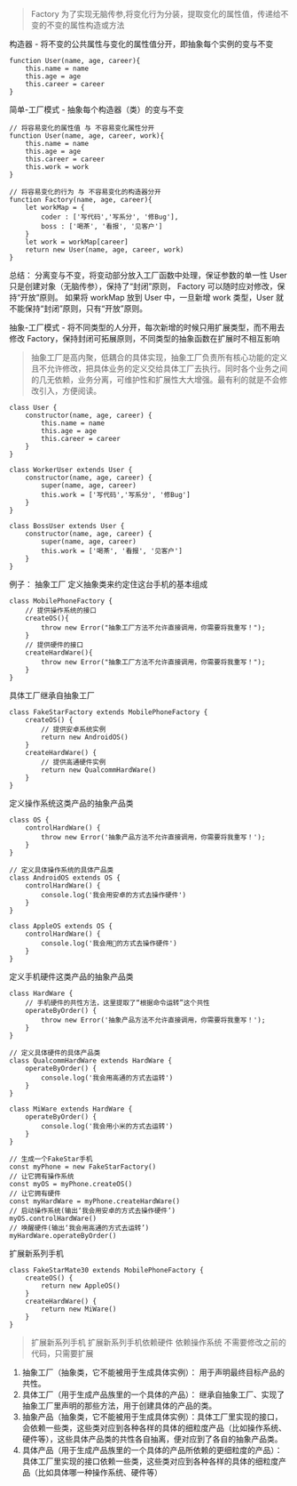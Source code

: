 <!--
 * @Descripttion:
 * @Author: ganbowen
 * @Date: 2020-01-15 10:51:13
 * @LastEditors  : ganbowen
 * @LastEditTime : 2020-01-15 14:58:43
 -->

> Factory 为了实现无脑传参,将变化行为分装，提取变化的属性值，传递给不变的不变的属性构造或方法

构造器 - 将不变的公共属性与变化的属性值分开，即抽象每个实例的变与不变

```
function User(name, age, career){
    this.name = name
    this.age = age
    this.career = career
}
```

简单-工厂模式 - 抽象每个构造器（类）的变与不变

```
// 将容易变化的属性值 与 不容易变化属性分开
function User(name, age, career, work){
    this.name = name
    this.age = age
    this.career = career
    this.work = work
}

// 将容易变化的行为 与 不容易变化的构造器分开
function Factory(name, age, career){
    let workMap = {
        coder : ['写代码','写系分', '修Bug'],
        boss : ['喝茶', '看报', '见客户']
    }
    let work = workMap[career]
    return new User(name, age, career, work)
}
```

总结： 分离变与不变，将变动部分放入工厂函数中处理，保证参数的单一性
User 只是创建对象（无脑传参），保持了“封闭”原则，
Factory 可以随时应对修改，保持“开放”原则。
如果将 workMap 放到 User 中，一旦新增 work 类型，User 就不能保持“封闭”原则，只有“开放”原则。

抽象-工厂模式 - 将不同类型的人分开，每次新增的时候只用扩展类型，而不用去修改 Factory，保持封闭可拓展原则，不同类型的抽象函数在扩展时不相互影响

> 抽象工厂是高内聚，低耦合的具体实现，抽象工厂负责所有核心功能的定义且不允许修改，把具体业务的定义交给具体工厂去执行。同时各个业务之间的几无依赖，业务分离，可维护性和扩展性大大增强。最有利的就是不会修改引入，方便阅读。

```
class User {
    constructor(name, age, career) {
        this.name = name
        this.age = age
        this.career = career
    }
}

class WorkerUser extends User {
    constructor(name, age, career) {
        super(name, age, career)
        this.work = ['写代码','写系分', '修Bug']
    }
}

class BossUser extends User {
    constructor(name, age, career) {
        super(name, age, career)
        this.work = ['喝茶', '看报', '见客户']
    }
}
```

例子：
抽象工厂 定义抽象类来约定住这台手机的基本组成

```
class MobilePhoneFactory {
    // 提供操作系统的接口
    createOS(){
        throw new Error("抽象工厂方法不允许直接调用，你需要将我重写！");
    }
    // 提供硬件的接口
    createHardWare(){
        throw new Error("抽象工厂方法不允许直接调用，你需要将我重写！");
    }
}
```

具体工厂继承自抽象工厂

```
class FakeStarFactory extends MobilePhoneFactory {
    createOS() {
        // 提供安卓系统实例
        return new AndroidOS()
    }
    createHardWare() {
        // 提供高通硬件实例
        return new QualcommHardWare()
    }
}
```

定义操作系统这类产品的抽象产品类

```
class OS {
    controlHardWare() {
        throw new Error('抽象产品方法不允许直接调用，你需要将我重写！');
    }
}

// 定义具体操作系统的具体产品类
class AndroidOS extends OS {
    controlHardWare() {
        console.log('我会用安卓的方式去操作硬件')
    }
}

class AppleOS extends OS {
    controlHardWare() {
        console.log('我会用🍎的方式去操作硬件')
    }
}
```

定义手机硬件这类产品的抽象产品类

```
class HardWare {
    // 手机硬件的共性方法，这里提取了“根据命令运转”这个共性
    operateByOrder() {
        throw new Error('抽象产品方法不允许直接调用，你需要将我重写！');
    }
}

// 定义具体硬件的具体产品类
class QualcommHardWare extends HardWare {
    operateByOrder() {
        console.log('我会用高通的方式去运转')
    }
}

class MiWare extends HardWare {
    operateByOrder() {
        console.log('我会用小米的方式去运转')
    }
}
```

```
// 生成一个FakeStar手机
const myPhone = new FakeStarFactory()
// 让它拥有操作系统
const myOS = myPhone.createOS()
// 让它拥有硬件
const myHardWare = myPhone.createHardWare()
// 启动操作系统(输出‘我会用安卓的方式去操作硬件’)
myOS.controlHardWare()
// 唤醒硬件(输出‘我会用高通的方式去运转’)
myHardWare.operateByOrder()
```

扩展新系列手机
```
class FakeStarMate30 extends MobilePhoneFactory {
    createOS() {
        return new AppleOS()
    }
    createHardWare() {
        return new MiWare()
    }
}
```
> 扩展新系列手机
> 扩展新系列手机依赖硬件 依赖操作系统 不需要修改之前的代码，只需要扩展
1. 抽象工厂（抽象类，它不能被用于生成具体实例）： 用于声明最终目标产品的共性。
2. 具体工厂（用于生成产品族里的一个具体的产品）： 继承自抽象工厂、实现了抽象工厂里声明的那些方法，用于创建具体的产品的类。
3. 抽象产品（抽象类，它不能被用于生成具体实例）：具体工厂里实现的接口，会依赖一些类，这些类对应到各种各样的具体的细粒度产品（比如操作系统、硬件等），这些具体产品类的共性各自抽离，便对应到了各自的抽象产品类。
4. 具体产品（用于生成产品族里的一个具体的产品所依赖的更细粒度的产品）：具体工厂里实现的接口依赖一些类，这些类对应到各种各样的具体的细粒度产品（比如具体哪一种操作系统、硬件等）
